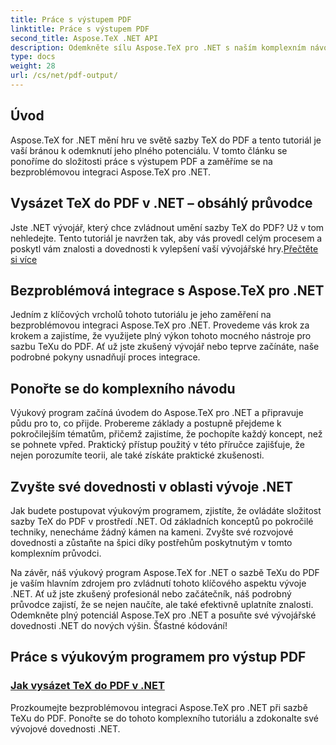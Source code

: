 ```yaml
---
title: Práce s výstupem PDF
linktitle: Práce s výstupem PDF
second_title: Aspose.TeX .NET API
description: Odemkněte sílu Aspose.TeX pro .NET s naším komplexním návodem na sazbu TeXu do PDF. Zvyšte své dovednosti v oblasti vývoje .NET díky bezproblémové integraci.
type: docs
weight: 28
url: /cs/net/pdf-output/
---
```

## Úvod

Aspose.TeX for .NET mění hru ve světě sazby TeX do PDF a tento tutoriál je vaší bránou k odemknutí jeho plného potenciálu. V tomto článku se ponoříme do složitosti práce s výstupem PDF a zaměříme se na bezproblémovou integraci Aspose.TeX pro .NET.

## Vysázet TeX do PDF v .NET – obsáhlý průvodce

Jste .NET vývojář, který chce zvládnout umění sazby TeX do PDF? Už v tom nehledejte. Tento tutoriál je navržen tak, aby vás provedl celým procesem a poskytl vám znalosti a dovednosti k vylepšení vaší vývojářské hry.[Přečtěte si více](./typeset-tex-to-pdf/)

## Bezproblémová integrace s Aspose.TeX pro .NET

Jedním z klíčových vrcholů tohoto tutoriálu je jeho zaměření na bezproblémovou integraci Aspose.TeX pro .NET. Provedeme vás krok za krokem a zajistíme, že využijete plný výkon tohoto mocného nástroje pro sazbu TeXu do PDF. Ať už jste zkušený vývojář nebo teprve začínáte, naše podrobné pokyny usnadňují proces integrace.

## Ponořte se do komplexního návodu

Výukový program začíná úvodem do Aspose.TeX pro .NET a připravuje půdu pro to, co přijde. Probereme základy a postupně přejdeme k pokročilejším tématům, přičemž zajistíme, že pochopíte každý koncept, než se pohnete vpřed. Praktický přístup použitý v této příručce zajišťuje, že nejen porozumíte teorii, ale také získáte praktické zkušenosti.

## Zvyšte své dovednosti v oblasti vývoje .NET

Jak budete postupovat výukovým programem, zjistíte, že ovládáte složitost sazby TeX do PDF v prostředí .NET. Od základních konceptů po pokročilé techniky, nenecháme žádný kámen na kameni. Zvyšte své rozvojové dovednosti a zůstaňte na špici díky postřehům poskytnutým v tomto komplexním průvodci.

Na závěr, náš výukový program Aspose.TeX for .NET o sazbě TeXu do PDF je vaším hlavním zdrojem pro zvládnutí tohoto klíčového aspektu vývoje .NET. Ať už jste zkušený profesionál nebo začátečník, náš podrobný průvodce zajistí, že se nejen naučíte, ale také efektivně uplatníte znalosti. Odemkněte plný potenciál Aspose.TeX pro .NET a posuňte své vývojářské dovednosti .NET do nových výšin. Šťastné kódování!
## Práce s výukovým programem pro výstup PDF
### [Jak vysázet TeX do PDF v .NET](./typeset-tex-to-pdf/)
Prozkoumejte bezproblémovou integraci Aspose.TeX pro .NET při sazbě TeXu do PDF. Ponořte se do tohoto komplexního tutoriálu a zdokonalte své vývojové dovednosti .NET.